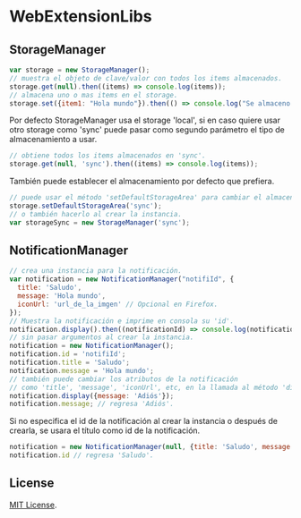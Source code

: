 # WebExtensionLibs

## StorageManager

```javascript
var storage = new StorageManager();
// muestra el objeto de clave/valor con todos los items almacenados.
storage.get(null).then((items) => console.log(items));
// almacena uno o mas items en el storage.
storage.set({item1: "Hola mundo"}).then(() => console.log("Se almaceno correctamente."));
```

Por defecto StorageManager usa el storage 'local', si en caso quiere usar otro storage como 'sync' puede pasar como segundo parámetro el tipo de almacenamiento a usar.

```javascript
// obtiene todos los items almacenados en 'sync'.
storage.get(null, 'sync').then((items) => console.log(items));
```

También puede establecer el almacenamiento por defecto que prefiera.

```javascript
// puede usar el método 'setDefaultStorageArea' para cambiar el almacenamiento por defecto.
storage.setDefaultStorageArea('sync');
// o también hacerlo al crear la instancia.
var storageSync = new StorageManager('sync');
```

## NotificationManager

```javascript
// crea una instancia para la notificación.
var notification = new NotificationManager("notifiId", {
  title: 'Saludo',
  message: 'Hola mundo',
  iconUrl: 'url_de_la_imgen' // Opcional en Firefox.
});
// Muestra la notificación e imprime en consola su 'id'.
notification.display().then((notificationId) => console.log(notificationId));
// sin pasar argumentos al crear la instancia.
notification = new NotificationManager();
notification.id = 'notifiId';
notification.title = 'Saludo';
notification.message = 'Hola mundo';
// también puede cambiar los atributos de la notificación
// como 'title', 'message', 'iconUrl', etc, en la llamada al método 'display'.
notification.display({message: 'Adiós'});
notification.message; // regresa 'Adiós'.
```

Si no especifica el id de la notificación al crear la instancia o después de crearla, se usara el título como id de la notificación.

```javascript
notification = new NotificationManager(null, {title: 'Saludo', message: "Hola mundo"});
notification.id // regresa 'Saludo'.
```

## License

[MIT License](https://opensource.org/licenses/MIT).